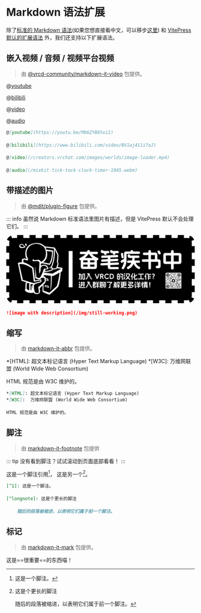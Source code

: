 # Markdown 语法扩展

除了[标准的 Markdown 语法](https://markdown.com.cn/)(如果您想直接看中文，可以移步[这里](https://markdown.com.cn/)) 和 [VitePress 默认的扩展语法](https://vitepress.dev/guide/markdown) 外，我们还支持以下扩展语法。

## 嵌入视频 / 音频 / 视频平台视频

> 由 [@vrcd-community/markdown-it-video](https://www.npmjs.com/package/@vrcd-community/markdown-it-video) 包提供。

@[youtube](https://youtu.be/Mb6ZYBEhxiI)

@[bilibili](https://www.bilibili.com/video/BV1aj411i7oJ)

@[video](/creators.vrchat.com/images/worlds/image-loader.mp4)

@[audio](/mixkit-tick-tock-clock-timer-1045.webm)

```markdown
@[youtube](https://youtu.be/Mb6ZYBEhxiI)

@[bilibili](https://www.bilibili.com/video/BV1aj411i7oJ)

@[video](/creators.vrchat.com/images/worlds/image-loader.mp4)

@[audio](/mixkit-tick-tock-clock-timer-1045.webm)
```

## 带描述的图片

> 由 [@mdit/plugin-figure](https://www.npmjs.com/package/@mdit/plugin-figure) 包提供。

::: info
虽然说 Markdown 标准语法里图片有描述，但是 VitePress 默认不会处理它们。
:::

![image with description](/img/still-working.png)

```markdown
![image with description](/img/still-working.png)
```

## 缩写

> 由 [markdown-it-abbr](https://www.npmjs.com/package/markdown-it-abbr) 包提供。

*[HTML]: 超文本标记语言 (Hyper Text Markup Language)
*[W3C]:  万维网联盟 (World Wide Web Consortium)

HTML 规范是由 W3C 维护的。

```markdown
*[HTML]: 超文本标记语言 (Hyper Text Markup Language)
*[W3C]:  万维网联盟 (World Wide Web Consortium)

HTML 规范是由 W3C 维护的。
```

## 脚注

> 由 [markdown-it-footnote](https://www.npmjs.com/package/markdown-it-footnote) 包提供

::: tip
没有看到脚注？试试滚动到页面底部看看！
:::

这是一个脚注引用[^1]， 这是另一个[^longnote]。

[^1]: 这是一个脚注。

[^longnote]: 这是个更长的脚注

    随后的段落被缩进，以表明它们属于前一个脚注。

```markdown
[^1]: 这是一个脚注。

[^longnote]: 这是个更长的脚注

    随后的段落被缩进，以表明它们属于前一个脚注。
```

## 标记

> 由 [markdown-it-mark](https://www.npmjs.com/package/markdown-it-mark) 包提供。

这是==很重要==的东西喵！
